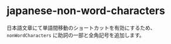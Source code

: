 # japanese-non-word-characters

日本語文章にて単語間移動のショートカットを有効にするため、 `nonWordCharacters` に助詞の一部と全角記号を追加します。
